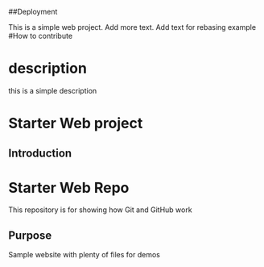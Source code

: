 ##Deployment

This is a simple web project. Add more text.
Add text for rebasing example
#How to contribute
 
# description
 this is a simple description
# Starter Web project

## Introduction

# Starter Web Repo
This repository is for showing how Git and GitHub work

## Purpose
Sample website with plenty of files for demos
